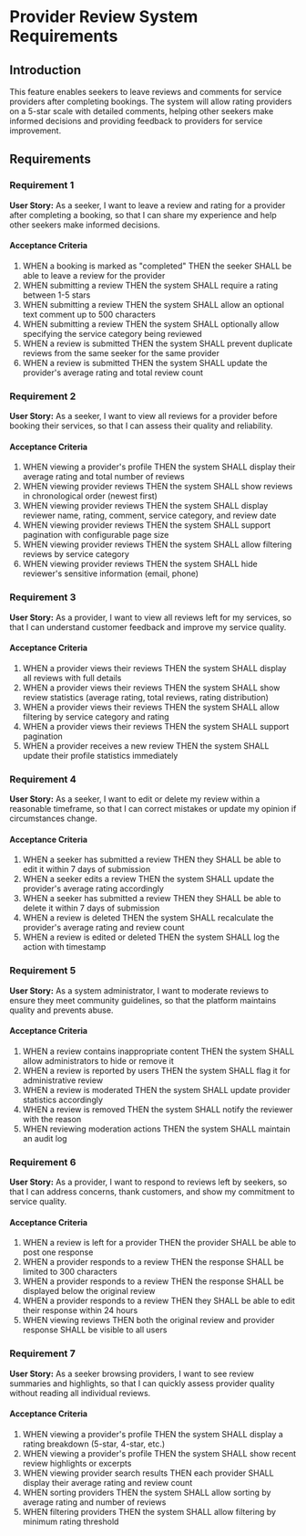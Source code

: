 # Provider Review System Requirements

## Introduction

This feature enables seekers to leave reviews and comments for service providers after completing bookings. The system will allow rating providers on a 5-star scale with detailed comments, helping other seekers make informed decisions and providing feedback to providers for service improvement.

## Requirements

### Requirement 1

**User Story:** As a seeker, I want to leave a review and rating for a provider after completing a booking, so that I can share my experience and help other seekers make informed decisions.

#### Acceptance Criteria

1. WHEN a booking is marked as "completed" THEN the seeker SHALL be able to leave a review for the provider
2. WHEN submitting a review THEN the system SHALL require a rating between 1-5 stars
3. WHEN submitting a review THEN the system SHALL allow an optional text comment up to 500 characters
4. WHEN submitting a review THEN the system SHALL optionally allow specifying the service category being reviewed
5. WHEN a review is submitted THEN the system SHALL prevent duplicate reviews from the same seeker for the same provider
6. WHEN a review is submitted THEN the system SHALL update the provider's average rating and total review count

### Requirement 2

**User Story:** As a seeker, I want to view all reviews for a provider before booking their services, so that I can assess their quality and reliability.

#### Acceptance Criteria

1. WHEN viewing a provider's profile THEN the system SHALL display their average rating and total number of reviews
2. WHEN viewing provider reviews THEN the system SHALL show reviews in chronological order (newest first)
3. WHEN viewing provider reviews THEN the system SHALL display reviewer name, rating, comment, service category, and review date
4. WHEN viewing provider reviews THEN the system SHALL support pagination with configurable page size
5. WHEN viewing provider reviews THEN the system SHALL allow filtering reviews by service category
6. WHEN viewing provider reviews THEN the system SHALL hide reviewer's sensitive information (email, phone)

### Requirement 3

**User Story:** As a provider, I want to view all reviews left for my services, so that I can understand customer feedback and improve my service quality.

#### Acceptance Criteria

1. WHEN a provider views their reviews THEN the system SHALL display all reviews with full details
2. WHEN a provider views their reviews THEN the system SHALL show review statistics (average rating, total reviews, rating distribution)
3. WHEN a provider views their reviews THEN the system SHALL allow filtering by service category and rating
4. WHEN a provider views their reviews THEN the system SHALL support pagination
5. WHEN a provider receives a new review THEN the system SHALL update their profile statistics immediately

### Requirement 4

**User Story:** As a seeker, I want to edit or delete my review within a reasonable timeframe, so that I can correct mistakes or update my opinion if circumstances change.

#### Acceptance Criteria

1. WHEN a seeker has submitted a review THEN they SHALL be able to edit it within 7 days of submission
2. WHEN a seeker edits a review THEN the system SHALL update the provider's average rating accordingly
3. WHEN a seeker has submitted a review THEN they SHALL be able to delete it within 7 days of submission
4. WHEN a review is deleted THEN the system SHALL recalculate the provider's average rating and review count
5. WHEN a review is edited or deleted THEN the system SHALL log the action with timestamp

### Requirement 5

**User Story:** As a system administrator, I want to moderate reviews to ensure they meet community guidelines, so that the platform maintains quality and prevents abuse.

#### Acceptance Criteria

1. WHEN a review contains inappropriate content THEN the system SHALL allow administrators to hide or remove it
2. WHEN a review is reported by users THEN the system SHALL flag it for administrative review
3. WHEN a review is moderated THEN the system SHALL update provider statistics accordingly
4. WHEN a review is removed THEN the system SHALL notify the reviewer with the reason
5. WHEN reviewing moderation actions THEN the system SHALL maintain an audit log

### Requirement 6

**User Story:** As a provider, I want to respond to reviews left by seekers, so that I can address concerns, thank customers, and show my commitment to service quality.

#### Acceptance Criteria

1. WHEN a review is left for a provider THEN the provider SHALL be able to post one response
2. WHEN a provider responds to a review THEN the response SHALL be limited to 300 characters
3. WHEN a provider responds to a review THEN the response SHALL be displayed below the original review
4. WHEN a provider responds to a review THEN they SHALL be able to edit their response within 24 hours
5. WHEN viewing reviews THEN both the original review and provider response SHALL be visible to all users

### Requirement 7

**User Story:** As a seeker browsing providers, I want to see review summaries and highlights, so that I can quickly assess provider quality without reading all individual reviews.

#### Acceptance Criteria

1. WHEN viewing a provider's profile THEN the system SHALL display a rating breakdown (5-star, 4-star, etc.)
2. WHEN viewing a provider's profile THEN the system SHALL show recent review highlights or excerpts
3. WHEN viewing provider search results THEN each provider SHALL display their average rating and review count
4. WHEN sorting providers THEN the system SHALL allow sorting by average rating and number of reviews
5. WHEN filtering providers THEN the system SHALL allow filtering by minimum rating threshold